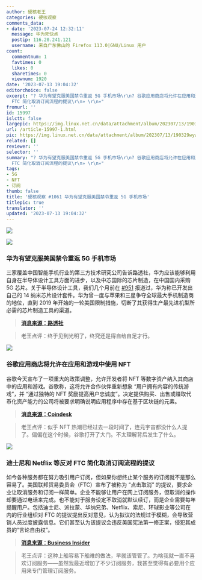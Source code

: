 ```yaml
---
author: 硬核老王
categories: 硬核观察
comments_data:
- date: '2023-07-24 12:32:11'
  message: 华为死快点
  postip: 116.20.241.121
  username: 来自广东佛山的 Firefox 113.0|GNU/Linux 用户
count:
  commentnum: 1
  favtimes: 0
  likes: 0
  sharetimes: 0
  viewnum: 1920
date: '2023-07-13 19:04:32'
editorchoice: false
excerpt: "? 华为有望克服美国禁令重返 5G 手机市场\r\n? 谷歌应用商店将允许在应用和游戏中使用 NFT\r\n? 迪士尼和 Netflix 等反对
  FTC 简化取消订阅流程的提议\r\n» \r\n»"
fromurl: ''
id: 15997
islctt: false
largepic: https://img.linux.net.cn/data/attachment/album/202307/13/190329wywgyf3zy0wwe0y3.jpg
url: /article-15997-1.html
pic: https://img.linux.net.cn/data/attachment/album/202307/13/190329wywgyf3zy0wwe0y3.jpg.thumb.jpg
related: []
reviewer: ''
selector: ''
summary: "? 华为有望克服美国禁令重返 5G 手机市场\r\n? 谷歌应用商店将允许在应用和游戏中使用 NFT\r\n? 迪士尼和 Netflix 等反对
  FTC 简化取消订阅流程的提议\r\n» \r\n»"
tags:
- 5G
- NFT
- 订阅
thumb: false
title: '硬核观察 #1061 华为有望克服美国禁令重返 5G 手机市场'
titlepic: true
translator: ''
updated: '2023-07-13 19:04:32'
---
```


![](https://img.linux.net.cn/data/attachment/album/202307/13/190329wywgyf3zy0wwe0y3.jpg)


![](https://img.linux.net.cn/data/attachment/album/202307/13/190344craq3orrqcjrojri.jpg)


### 华为有望克服美国禁令重返 5G 手机市场


三家覆盖中国智能手机行业的第三方技术研究公司告诉路透社，华为应该能够利用自身在半导体设计工具方面的进步，以及中芯国际的芯片制造，在中国国内采购 5G 芯片。关于半导体设计工具，我们几个月前在 [#951](/article-15661-1.html) 报道过，华为称已开发出自己的 14 纳米芯片设计套件。华为曾一度与苹果和三星争夺全球最大手机制造商的地位，直到 2019 年开始的一轮美国限制措施，切断了其获得生产最先进机型所必需的芯片制造工具的渠道。



> 
> **[消息来源：路透社](https://www.reuters.com/technology/chinas-huawei-poised-overcome-us-ban-with-return-5g-phones-research-firms-2023-07-12/)**
> 
> 
> 



> 
> 老王点评：终于见到光明了，终究还是得自给自足才行。
> 
> 
> 


![](https://img.linux.net.cn/data/attachment/album/202307/13/190400s8glx7lpx6wlcxk6.jpg)


### 谷歌应用商店将允许在应用和游戏中使用 NFT


谷歌今天宣布了一项重大的政策调整，允许开发者将 NFT 等数字资产纳入其商店中的应用和游戏。谷歌称，这将允许合作伙伴重新想象 “用户拥有内容的传统游戏”，并 “通过独特的 NFT 奖励提高用户忠诚度”。决定提供购买、出售或赚取代币化资产能力的公司将被要求明确说明应用程序中存在基于区块链的元素。



> 
> **[消息来源：Coindesk](https://www.coindesk.com/web3/2023/07/12/google-play-changes-policy-on-tokenized-digital-assets-allowing-nfts-in-apps-and-games/)**
> 
> 
> 



> 
> 老王点评：似乎 NFT 热潮已经过去一段时间了，连元宇宙都没什么人提了。偏偏在这个时候，谷歌打开了大门。不太理解背后发生了什么。
> 
> 
> 


![](https://img.linux.net.cn/data/attachment/album/202307/13/190416j9ncgxghw5bh59fg.jpg)


### 迪士尼和 Netflix 等反对 FTC 简化取消订阅流程的提议


如今各种服务都在努力吸引用户订阅，但如果你想终止某个服务的订阅就不是那么容易了。美国联邦贸易委员会（FTC）宣布了被称为 “点击取消” 的提议，要求企业让取消服务和订阅一样简单。企业不能够让用户在网上订阅服务，但取消的操作却要通过电话来完成。也不能对于服务设定不取消就默认续订，而是企业需要每年提醒用户。包括迪士尼、派拉蒙、华纳兄弟、Netflix、索尼、环球影业等公司在内的行业组织对 FTC 的提议提出反对意见，认为拟议的法规过于模糊，会导致营销人员过度披露信息。它们甚至认为该提议会违反美国宪法第一修正案，侵犯其成员的“言论自由权”。



> 
> **[消息来源：Business Insider](https://www.businessinsider.com/hollywood-streamers-oppose-ftc-proposal-regulation-click-to-cancel-subscription-2023-7)**
> 
> 
> 



> 
> 老王点评：这种上船容易下船难的做法，早就该管管了。为啥我就一直不喜欢订阅服务——虽然我最近增加了不少订阅服务，我甚至觉得有必要用个应用来专门管理订阅服务。
> 
> 
>